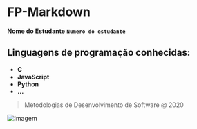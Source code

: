 # FP-Markdown
**Nome do Estudante**
  **`Numero do estudante`**

## Linguagens de programação conhecidas:

* **C**
* **JavaScript**
* **Python**
* **...**

> Metodologias de Desenvolvimento de Software @ 2020

![Imagem](https://www.ipleiria.pt/wp-content/themes/ipleiria/img/logo_ipl_header.png)